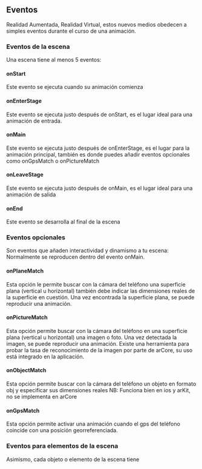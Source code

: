 ## Eventos
Realidad Aumentada, Realidad Virtual, estos nuevos medios obedecen a simples eventos durante el curso de una animación.

### Eventos de la escena
Una escena tiene al menos 5 eventos:

#### onStart
Este evento se ejecuta cuando su animación comienza

#### onEnterStage
Este evento se ejecuta justo después de onStart, es el lugar ideal para una animación de entrada.

#### onMain
Este evento se ejecuta justo después de onEnterStage, es el lugar para la animación principal, también es donde puedes añadir eventos opcionales como onGpsMatch o onPictureMatch

#### onLeaveStage
Este evento se ejecuta justo después de onMain, es el lugar ideal para una animación de salida

#### onEnd
Este evento se desarrolla al final de la escena

### Eventos opcionales
Son eventos que añaden interactividad y dinamismo a tu escena:
Normalmente se reproducen dentro del evento onMain.

#### onPlaneMatch
Esta opción le permite buscar con la cámara del teléfono una superficie plana (vertical u horizontal) también debe indicar las dimensiones reales de la superficie en cuestión.
Una vez encontrada la superficie plana, se puede reproducir una animación.

#### onPictureMatch
Esta opción permite buscar con la cámara del teléfono en una superficie plana (vertical u horizontal) una imagen o foto.
Una vez detectada la imagen, se puede reproducir una animación.
Existe una herramienta para probar la tasa de reconocimiento de la imagen por parte de arCore, su uso está integrado en la aplicación.

#### onObjectMatch
Esta opción permite buscar con la cámara del teléfono un objeto en formato obj y especificar sus dimensiones reales
NB: Funciona bien en ios y arKit, no se implementa en arCore

#### onGpsMatch
Esta opción permite activar una animación cuando el gps del teléfono coincide con una posición georreferenciada.

### Eventos para elementos de la escena
Asimismo, cada objeto o elemento de la escena tiene  
